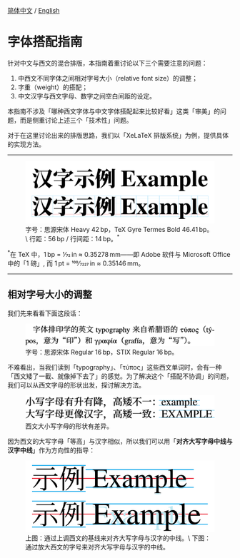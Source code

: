 [简体中文](https://github.com/RuixiZhang42/font-pairing-guide)
/
[English](README-EN.md)

# 字体搭配指南

针对中文与西文的混合排版，本指南着重讨论以下三个需要注意的问题：

1. 中西文不同字体之间相对字号大小（relative font size）的调整；
2. 字重（weight）的搭配；
3. 中文汉字与西文字母、数字之间空白间距的设定。

本指南不涉及「哪种西文字体与中文字体搭配起来比较好看」这类「审美」的问题，而是侧重讨论上述三个「技术性」问题。

对于在这里讨论出来的排版思路，我们以「XeLaTeX 排版系统」为例，提供具体的实现方法。

---

<figure>
<img src="SVG/Example.svg" alt="Example">

<figcaption>
  字号：思源宋体&nbsp;Heavy 42&#8239;bp，TeX Gyre Termes&nbsp;Bold 46.41&#8239;bp。\
  行距：56&#8239;bp / 行间距：14&#8239;bp。&zwj;<sup>&ast;</sup>
</figcaption>

</figure>

<sup>&ast;</sup>在 TeX 中，1&#8239;bp&nbsp;= 1&frasl;72&#8239;in&nbsp;≈ 0.35278&#8239;mm——即
Adobe 软件与 Microsoft Office 中的「1&nbsp;磅」, 而
1&#8239;pt&nbsp;= 100&frasl;7227&#8239;in&nbsp;≈ 0.35146&#8239;mm。

---

## 相对字号大小的调整

我们先来看看下面这段话：

<figure>
<img src="SVG/Example-1-1.svg" alt="Example 1.1">

<figcaption>
  字号：思源宋体&nbsp;Regular 16&#8239;bp，STIX&nbsp;Regular 16&#8239;bp。
</figcaption>

</figure>

不难看出，当我们读到「typography」、「τύπος」这些西文单词时，会有一种「西文矮了一截、就像掉下去了」的感觉。为了解决这个「搭配不协调」的问题，我们可以从西文字母的形状出发，探讨解决方法。

<figure>
<img src="SVG/Example-1-2.svg" alt="Example 1.2">

<figcaption>
  西文大小写字母的形状有差异。
</figcaption>

</figure>

因为西文的大写字母「等高」与汉字相似，所以我们可以用「**对齐大写字母中线与汉字中线**」作为方向性的指导：

<figure>
<img src="SVG/Example-1-3.svg" alt="Example 1.3">

<figcaption>
  上图：通过上调西文的基线来对齐大写字母与汉字的中线。\
  下图：通过放大西文的字号来对齐大写字母与汉字的中线。
</figcaption>

</figure>
